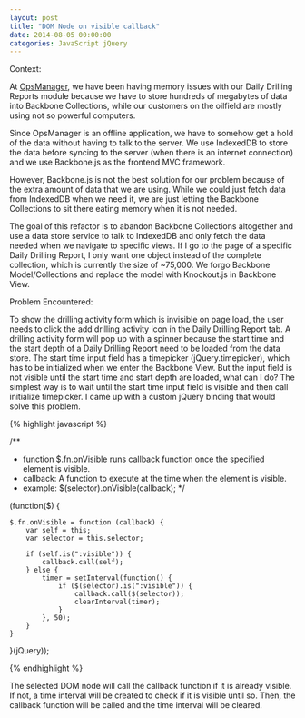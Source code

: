 ```yaml
---
layout: post
title: "DOM Node on visible callback"
date: 2014-08-05 00:00:00
categories: JavaScript jQuery
---
```


Context:

At [OpsManager][opsmanager_url], we have been having memory issues with our Daily Drilling Reports
module because we have to store hundreds of megabytes of data into Backbone Collections, while our
customers on the oilfield are mostly using not so powerful computers.

Since OpsManager is an offline application, we have to somehow get a hold of the data without having
to talk to the server. We use IndexedDB to store the data before syncing to the server (when there
is an internet connection) and we use Backbone.js as the frontend MVC framework.

However, Backbone.js is not the best solution for our problem because of the extra amount of data
that we are using. While we could just fetch data from IndexedDB when we need it, we are just
letting the Backbone Collections to sit there eating memory when it is not needed.

The goal of this refactor is to abandon Backbone Collections altogether and use a data store service
to talk to IndexedDB and only fetch the data needed when we navigate to specific views. If I go to
the page of a specific Daily Drilling Report, I only want one object instead of the complete collection,
which is currently the size of ~75,000. We forgo Backbone Model/Collections and replace
the model with Knockout.js in Backbone View.


Problem Encountered:

To show the drilling activity form which is invisible on page load, the user needs to click the
add drilling activity icon in the Daily Drilling Report tab. A drilling activity form will pop up
with a spinner because the start time and the start depth of a Daily Drilling Report need to be loaded
from the data store. The start time input field has a timepicker (jQuery.timepicker), which has to be
initialized when we enter the Backbone View. But the input field is not visible until the start time and
start depth are loaded, what can I do? The simplest way is to wait until the start time input field is visible
and then call initialize timepicker. I came up with a custom jQuery binding that would solve this problem.

{% highlight javascript %}

/**
* function $.fn.onVisible runs callback function once the specified element is visible.
* callback: A function to execute at the time when the element is visible.
* example: $(selector).onVisible(callback);
*/

(function($) {

    $.fn.onVisible = function (callback) {
        var self = this;
        var selector = this.selector;

        if (self.is(":visible")) {
            callback.call(self);
        } else {
            timer = setInterval(function() {
                if ($(selector).is(":visible")) {
                    callback.call($(selector));
                    clearInterval(timer);
                }
            }, 50);
        }
    }
}(jQuery));

{% endhighlight %}

The selected DOM node will call the callback function if it is already visible. If not, a time interval
will be created to check if it is visible until so. Then, the callback function will be called and the
time interval will be cleared.

[opsmanager_url]: http://opsmanager.com
